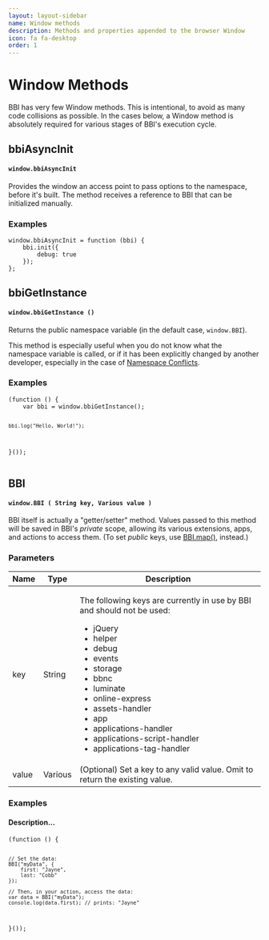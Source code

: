 ```yaml
---
layout: layout-sidebar
name: Window methods
description: Methods and properties appended to the browser Window
icon: fa fa-desktop
order: 1
---
```


# Window Methods
BBI has very few Window methods. This is intentional, to avoid as many code collisions as possible. In the cases below, a Window method is absolutely required for various stages of BBI's execution cycle.

## bbiAsyncInit

<div class="panel panel-reference">
	<div class="panel-heading">
		<h4 class="panel-title"><code class="language-javascript">window.bbiAsyncInit</code></h4>
	</div>
	<div class="panel-body">
		<p>Provides the window an access point to pass options to the namespace, before it's built. The method receives a reference to BBI that can be initialized manually.</p>
		<h3>Examples</h3>
        <pre><code class="language-javascript">window.bbiAsyncInit = function (bbi) {
	bbi.init({
		debug: true
	});
};</code></pre>
	</div>
</div>

## bbiGetInstance

<div class="panel panel-reference">
	<div class="panel-heading">
		<h4 class="panel-title"><code class="language-javascript">window.bbiGetInstance ()</code></h4>
	</div>
	<div class="panel-body">
		<p>Returns the public namespace variable (in the default case, <code>window.BBI</code>).</p>
        <p>This method is especially useful when you do not know what the namespace variable is called, or if it has been explicitly changed by another developer, especially in the case of <a href="/bbi/tips/#legacy-bbi-conflicts">Namespace Conflicts</a>.</p>
		<h3>Examples</h3>
        <pre><code class="language-javascript">(function () {
    var bbi = window.bbiGetInstance();

    bbi.log("Hello, World!");
}());</code></pre>
	</div>
</div>

## BBI

<div class="panel panel-reference">
	<div class="panel-heading">
		<h4 class="panel-title"><code class="language-javascript">window.BBI ( String key, Various value )</code></h4>
	</div>
	<div class="panel-body">
		<p>BBI itself is actually a "getter/setter" method. Values passed to this method will be saved in BBI's <em>private</em> scope, allowing its various extensions, apps, and actions to access them. (To set <em>public</em> keys, use <a href="/bbi/reference/bbi-methods/#map">BBI.map()</a>, instead.)</p>
		<h3>Parameters</h3>
		<div class="table-responsive">
    		<table class="table table-parameters">
    		    <thead>
    		        <tr>
    		            <th>Name</th>
    		            <th>Type</th>
    		            <th>Description</th>
    		        </tr>
    		    </thead>
    		    <tbody>
    				<tr>
    					<td class="name">key</td>
    					<td class="type">String</td>
    					<td>
    					    <p>The following keys are currently in use by BBI and should not be used:</p>
    					    <ul class="list-group">
            					<li class="list-group-item">jQuery</li>
                    			<li class="list-group-item">helper</li>
                    			<li class="list-group-item">debug</li>
                    			<li class="list-group-item">events</li>
                    			<li class="list-group-item">storage</li>
                    			<li class="list-group-item">bbnc</li>
                    			<li class="list-group-item">luminate</li>
                    			<li class="list-group-item">online-express</li>
                    			<li class="list-group-item">assets-handler</li>
                    			<li class="list-group-item">app</li>
                    			<li class="list-group-item">applications-handler</li>
                    			<li class="list-group-item">applications-script-handler</li>
                    			<li class="list-group-item">applications-tag-handler</li>
            				</ul>
                        </td>
    				</tr>
    				<tr>
        				<td class="name">value</td>
    					<td class="type">Various</td>
        				<td>(Optional) Set a key to any valid value. Omit to return the existing value.</td>
    				</tr>
    			</tbody>
    		</table>
		</div>
		<h3>Examples</h3>
        <h4>Description...</h4>
        <pre><code class="language-javascript">(function () {
            
    // Set the data:
    BBI("myData", {
    	first: "Jayne",
    	last: "Cobb"
    });
    
    // Then, in your action, access the data:
    var data = BBI("myData");
    console.log(data.first); // prints: "Jayne"
    
}());</code></pre>
	</div>
</div>
